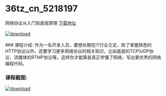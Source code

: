 # 36tz_cn_5218197
网络协议从入门到底层原理
[下载地址](http://www.36tz.cn/article/5218197 "下载地址")
<br/></br>[![download](http://36tz.cn/muke_img/2021_02_1-8-300x173.png "下载地址")](http://www.36tz.cn/article/5218197 "下载地址")
<br/></br>### 课程介绍:
作为一名开发人员，要想长期在IT行业立足，除了掌握熟悉的HTTP协议以外，还要学习更多网络协议的相关知识，比如底层的TCP\UDP协议、流媒体的RTMP协议等。这样你才能算是真正学懂了网络，写出更优秀的网络编程代码。

### 课程截图:
[![download](http://36tz.cn/muke_img/2021_02_2-9.png "下载地址")](http://www.36tz.cn/article/5218197 "下载地址")
